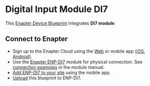 # Digital Input Module DI7

This [Enapter Device Blueprint](https://github.com/Enapter/marketplace#blue_book-enapter-device-blueprints) integrates **DI7 module** 

## Connect to Enapter

- Sign up to the Enapter Cloud using the [Web](https://cloud.enapter.com/) or mobile app ([iOS](https://apps.apple.com/app/id1388329910), [Android](https://play.google.com/store/apps/details?id=com.enapter&hl=en)).
- Use the [Enapter ENP-DI7](https://handbook.enapter.com/modules/ENP-DI7/ENP-DI7.html) module for physical connection. See [connection examples](https://handbook.enapter.com/modules/ENP-DI7/ENP-DI7.html#connection-example) in the module manual.
- [Add ENP-DI7 to your site](https://handbook.enapter.com/software/mobile/android_mobile_app.html#adding-sites-and-devices) using the mobile app.
- [Upload](https://developers.enapter.com/docs/tutorial/uploading-blueprint/) this blueprint to ENP-DI7.


